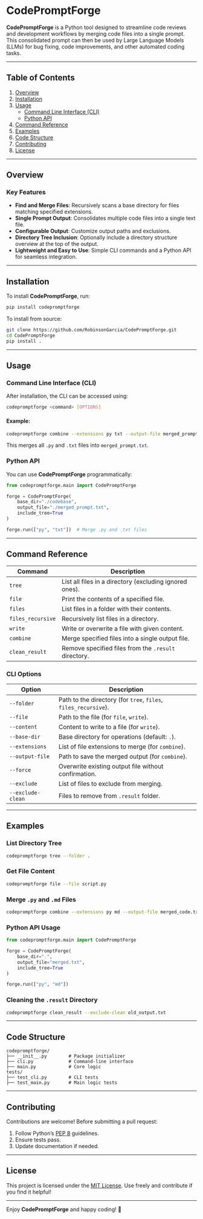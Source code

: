 # CodePromptForge

**CodePromptForge** is a Python tool designed to streamline code reviews and development workflows by merging code files into a single prompt. This consolidated prompt can then be used by Large Language Models (LLMs) for bug fixing, code improvements, and other automated coding tasks.

---

## Table of Contents
1. [Overview](#overview)
2. [Installation](#installation)
3. [Usage](#usage)
   - [Command Line Interface (CLI)](#command-line-interface-cli)
   - [Python API](#python-api)
4. [Command Reference](#command-reference)
5. [Examples](#examples)
6. [Code Structure](#code-structure)
7. [Contributing](#contributing)
8. [License](#license)

---

## Overview

### Key Features
- **Find and Merge Files**: Recursively scans a base directory for files matching specified extensions.
- **Single Prompt Output**: Consolidates multiple code files into a single text file.
- **Configurable Output**: Customize output paths and exclusions.
- **Directory Tree Inclusion**: Optionally include a directory structure overview at the top of the output.
- **Lightweight and Easy to Use**: Simple CLI commands and a Python API for seamless integration.

---

## Installation

To install **CodePromptForge**, run:

```bash
pip install codepromptforge
```

To install from source:

```bash
git clone https://github.com/RobinsonGarcia/CodePromptForge.git
cd CodePromptForge
pip install .
```

---

## Usage

### Command Line Interface (CLI)
After installation, the CLI can be accessed using:

```bash
codepromptforge <command> [OPTIONS]
```

#### Example:
```bash
codepromptforge combine --extensions py txt --output-file merged_prompt.txt
```
This merges all `.py` and `.txt` files into `merged_prompt.txt`.

### Python API
You can use **CodePromptForge** programmatically:

```python
from codepromptforge.main import CodePromptForge

forge = CodePromptForge(
    base_dir="./codebase",
    output_file="./merged_prompt.txt",
    include_tree=True
)

forge.run(["py", "txt"])  # Merge .py and .txt files
```

---

## Command Reference

| Command          | Description |
|-----------------|-------------|
| `tree`          | List all files in a directory (excluding ignored ones). |
| `file`          | Print the contents of a specified file. |
| `files`         | List files in a folder with their contents. |
| `files_recursive` | Recursively list files in a directory. |
| `write`         | Write or overwrite a file with given content. |
| `combine`       | Merge specified files into a single output file. |
| `clean_result`  | Remove specified files from the `.result` directory. |

### CLI Options

| Option           | Description |
|-----------------|-------------|
| `--folder`      | Path to the directory (for `tree`, `files`, `files_recursive`). |
| `--file`        | Path to the file (for `file`, `write`). |
| `--content`     | Content to write to a file (for `write`). |
| `--base-dir`    | Base directory for operations (default: `.`). |
| `--extensions`  | List of file extensions to merge (for `combine`). |
| `--output-file` | Path to save the merged output (for `combine`). |
| `--force`       | Overwrite existing output file without confirmation. |
| `--exclude`     | List of files to exclude from merging. |
| `--exclude-clean` | Files to remove from `.result` folder. |

---

## Examples

### List Directory Tree
```bash
codepromptforge tree --folder .
```

### Get File Content
```bash
codepromptforge file --file script.py
```

### Merge `.py` and `.md` Files
```bash
codepromptforge combine --extensions py md --output-file merged_code.txt
```

### Python API Usage
```python
from codepromptforge.main import CodePromptForge

forge = CodePromptForge(
    base_dir=".",
    output_file="merged.txt",
    include_tree=True
)

forge.run(["py", "md"])
```

### Cleaning the `.result` Directory
```bash
codepromptforge clean_result --exclude-clean old_output.txt
```

---

## Code Structure

```
codepromptforge/
├── __init__.py        # Package initializer
├── cli.py             # Command-line interface
├── main.py            # Core logic
tests/
├── test_cli.py        # CLI tests
├── test_main.py       # Main logic tests
```

---

## Contributing

Contributions are welcome! Before submitting a pull request:

1. Follow Python’s [PEP 8](https://peps.python.org/pep-0008/) guidelines.
2. Ensure tests pass.
3. Update documentation if needed.

---

## License

This project is licensed under the [MIT License](https://opensource.org/licenses/MIT). Use freely and contribute if you find it helpful!

---
Enjoy **CodePromptForge** and happy coding! 🚀